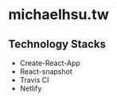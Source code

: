 # michaelhsu.tw

## Technology Stacks

-   Create-React-App
-   React-snapshot
-   Travis CI
-   Netlify
